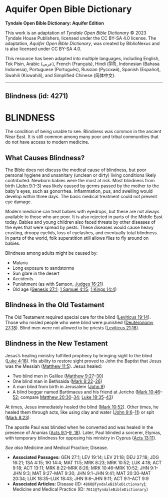 # Aquifer Open Bible Dictionary

**Tyndale Open Bible Dictionary: Aquifer Edition**

This work is an adaptation of *Tyndale Open Bible Dictionary* © 2023 Tyndale House Publishers, licensed under the CC BY\-SA 4\.0 license. The adaptation, *Aquifer Open Bible Dictionary*, was created by BiblioNexus and is also licensed under CC BY\-SA 4\.0\.

This resource has been adapted into multiple languages, including English, Tok Pisin, Arabic (عربي), French (Français), Hindi (हिंदी), Indonesian (Bahasa Indonesia), Portuguese (Português), Russian (Русский), Spanish (Español), Swahili (Kiswahili), and Simplified Chinese (简体中文).



--------------------------------

## Blindness (id: 4271)

BLINDNESS
=========

The condition of being unable to see. Blindness was common in the ancient Near East. It is still common among many poor and tribal communities that do not have access to modern medicine.

What Causes Blindness?
----------------------

The Bible does not discuss the medical cause of blindness, but poor personal hygiene and unsanitary (unclean or dirty) living conditions likely contributed. Newborn babies were the most at risk. Most blindness from birth ([John 9:1](https://ref.ly/John9:1-John9:3)–[3](https://ref.ly/John9:1-John9:3)) was likely caused by germs passed by the mother to the baby's eyes, such as gonorrhea. Inflammation, pus, and swelling would develop within three days. The basic medical treatment could not prevent eye damage. 

Modern medicine can treat babies with eyedrops, but these are not always available to those who are poor. It is also rejected in parts of the Middle East today. Babies and young children also faced threats by other diseases of the eyes that were spread by pests. These diseases would cause heavy crusting, droopy eyelids, loss of eyelashes, and eventually total blindness. In parts of the world, folk superstition still allows flies to fly around on babies. 

Blindness among adults might be caused by:

* Malaria
* Long exposure to sandstorms
* Sun glare in the desert
* Accidents
* Punishment (as with Samson, [Judges 16:21](https://ref.ly/Judg16:21))
* Old age ([Genesis 27:1](https://ref.ly/Gen27:1); [1 Samuel 4:15](https://ref.ly/1Sam4:15); [1 Kings 14:4](https://ref.ly/1Kgs14:4))

Blindness in the Old Testament
------------------------------

The Old Testament required special care for the blind ([Leviticus 19:14](https://ref.ly/Lev19:14)). Those who misled people who were blind were punished ([Deuteronomy 27:18](https://ref.ly/Deut27:18)). Blind men were not allowed to be priests ([Leviticus 21:18](https://ref.ly/Lev21:18)).

Blindness in the New Testament
------------------------------

Jesus’s healing ministry fulfilled prophecy by bringing sight to the blind ([Luke 4:18](https://ref.ly/Luke4:18)). His ability to restore sight proved to John the Baptist that Jesus was the Messiah ([Matthew 11:5](https://ref.ly/Matt11:5)). Jesus healed:

* Two blind men in Galilee ([Matthew 9:27](https://ref.ly/Matt9:27-Matt9:30)–[30](https://ref.ly/Matt9:27-Matt9:30))
* One blind man in Bethsaida ([Mark 8:22](https://ref.ly/Mark8:22-Mark8:26)–[26](https://ref.ly/Mark8:22-Mark8:26))
* A man blind from birth in Jerusalem ([John 9](https://ref.ly/John9:1-John9:41))
* A blind beggar named Bartimaeus and his friend at Jericho ([Mark 10:46](https://ref.ly/Mark10:46-Mark10:52)–[52](https://ref.ly/Mark10:46-Mark10:52); compare [Matthew 20:30](https://ref.ly/Matt20:30-Matt20:34)–[34](https://ref.ly/Matt20:30-Matt20:34); [Luke 18:35](https://ref.ly/Luke18:35-Luke18:43)–[43](https://ref.ly/Luke18:35-Luke18:43))

At times, Jesus immediately healed the blind ([Mark 10:52](https://ref.ly/Mark10:52)). Other times, he healed them through acts, like using clay and water ([John 9:6](https://ref.ly/John9:6-John9:11)–[11](https://ref.ly/John9:6-John9:11)) or spit ([Mark 8:23](https://ref.ly/Mark8:23)). 

The apostle Paul was blinded when he converted and was healed in the presence of Ananias ([Acts 9:1](https://ref.ly/Acts9:1-Acts9:9,Acts9:18)–[9, 18](https://ref.ly/Acts9:1-Acts9:9,Acts9:18)). Later, Paul blinded a sorcerer, Elymas, with temporary blindness for opposing his ministry in Cyprus ([Acts 13:11](https://ref.ly/Acts13:11)).

*See also* Medicine and Medical Practice; Disease.

* **Associated Passages:** GEN 27:1; LEV 19:14; LEV 21:18; DEU 27:18; JDG 16:21; 1SA 4:15; 1KI 14:4; MAT 11:5; MRK 8:23; MRK 10:52; LUK 4:18; ACT 9:18; ACT 13:11; MRK 8:22–MRK 8:26; MRK 10:46–MRK 10:52; JHN 9:1–JHN 9:3; MAT 9:27–MAT 9:30; JHN 9:1–JHN 9:41; MAT 20:30–MAT 20:34; LUK 18:35–LUK 18:43; JHN 9:6–JHN 9:11; ACT 9:1–ACT 9:9
* **Associated Articles:** Disease (ID: `4860@TyndaleBibleDictionary`); Medicine and Medical Practice (ID: `7011@TyndaleBibleDictionary`)


